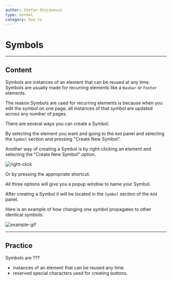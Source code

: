 ```yaml
---
author: Stefan-Stojanovic
type: normal
category: how to
---
```


# Symbols


---

## Content

Symbols are instances of an element that can be reused at any time. Symbols are usually made for recurring elements like a `Navbar` or `Footer` elements.

The reason Symbols are used for recurring elements is because when you edit the symbol on one page, all instances of that symbol are updated across any number of pages.

There are several ways you can create a Symbol.

By selecting the element you want and going to the `Add` panel and selecting the `Symbol` section and pressing "Create New Symbol".

Another way of creating a Symbol is by right-clicking an element and selecting the "Create New Symbol" option.

![right-click](https://img.enkipro.com/715d883a1ae19312f8ad91e81072f488.png)

Or by pressing the appropriate shortcut.

All three options will give you a popup window to name your Symbol.

After creating a Symbol it will be located in the `Symbol` section of the `Add` panel.

Here is an example of how changing one symbol propagates to other identical symbols:

![example-gif](https://img.enkipro.com/f6eec6f636d18afe9d05896edb756ac7.gif)


---

## Practice

Symbols are ???

- instances of an element that can be reused any time.
- reserved special characters used for creating buttons.
